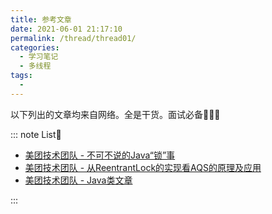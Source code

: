 ```yaml
---
title: 参考文章
date: 2021-06-01 21:17:10
permalink: /thread/thread01/
categories:
  - 学习笔记
  - 多线程
tags:
  - 
---
```


以下列出的文章均来自网络。全是干货。面试必备🎉🎉🎉

::: note List🍉
- [美团技术团队 - 不可不说的Java“锁”事]( https://tech.meituan.com/2018/11/15/java-lock.html )
- [美团技术团队 - 从ReentrantLock的实现看AQS的原理及应用](https://tech.meituan.com/2019/12/05/aqs-theory-and-apply.html)
- [美团技术团队 - Java类文章](https://tech.meituan.com/tags/java.html)

:::
